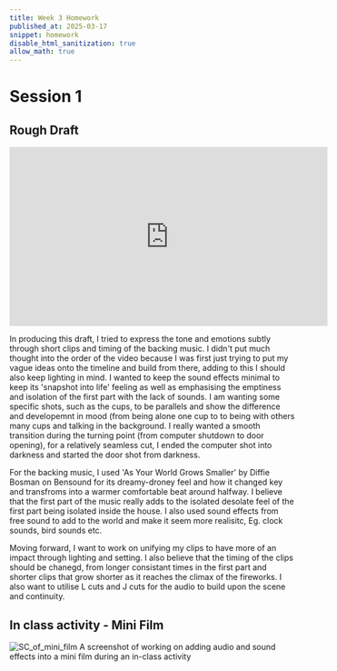 ```yaml
---
title: Week 3 Homework
published_at: 2025-03-17
snippet: homework
disable_html_sanitization: true
allow_math: true
---
```


# Session 1
## Rough Draft
<iframe width="560" height="315" src="https://www.youtube.com/embed/60JRUtYBg1M?si=G2nxFl6ATzPEBXpG" title="YouTube video player" frameborder="0" allow="accelerometer; autoplay; clipboard-write; encrypted-media; gyroscope; picture-in-picture; web-share" referrerpolicy="strict-origin-when-cross-origin" allowfullscreen></iframe>

In producing this draft, I tried to express the tone and emotions subtly through short clips and timing of the backing music. I didn't put much thought into the order of the video because I was first just trying to put my vague ideas onto the timeline and build from there, adding to this I should also keep lighting in mind. I wanted to keep the sound effects minimal to keep its 'snapshot into life' feeling as well as emphasising the emptiness and isolation of the first part with the lack of sounds. I am wanting some specific shots, such as the cups, to be parallels and show the difference and developemnt in mood (from being alone one cup to to being with others many cups and talking in the background. I really wanted a smooth transition during the turning point (from computer shutdown to door opening), for a relatively seamless cut, I ended the computer shot into darkness and started the door shot from darkness.

For the backing music, I used 'As Your World Grows Smaller' by Diffie Bosman on Bensound for its dreamy-droney feel and how it changed key and transfroms into a warmer comfortable beat around halfway. I believe that the first part of the music really adds to the isolated desolate feel of the first part being isolated inside the house. I also used sound effects from free sound to add to the world and make it seem more realisitc, Eg. clock sounds, bird sounds etc.

Moving forward, I want to work on unifying my clips to have more of an impact through lighting and setting. I also believe that the timing of the clips should be chanegd, from longer consistant times in the first part and shorter clips that grow shorter as it reaches the climax of the fireworks. I also want to utilise L cuts and J cuts for the audio to build upon the scene and continuity.

## In class activity - Mini Film
![SC_of_mini_film](SC_of_mini_film.png)
A screenshot of working on adding audio and sound effects into a mini film during an in-class activity

